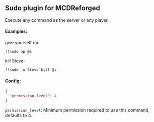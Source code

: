 Sudo plugin for MCDReforged
-----

Execute any command as the server or any player.

#### Examples:

give yourself op:
```plaintext
!!sudo op @s
```

kill Steve:
```plaintext
!!sudo -u Steve kill @s
```

#### Config:
```json
{
  "permission_level": 4
}
```
`permission_level`: Minimum permission required to use this command, defaults to 4.
